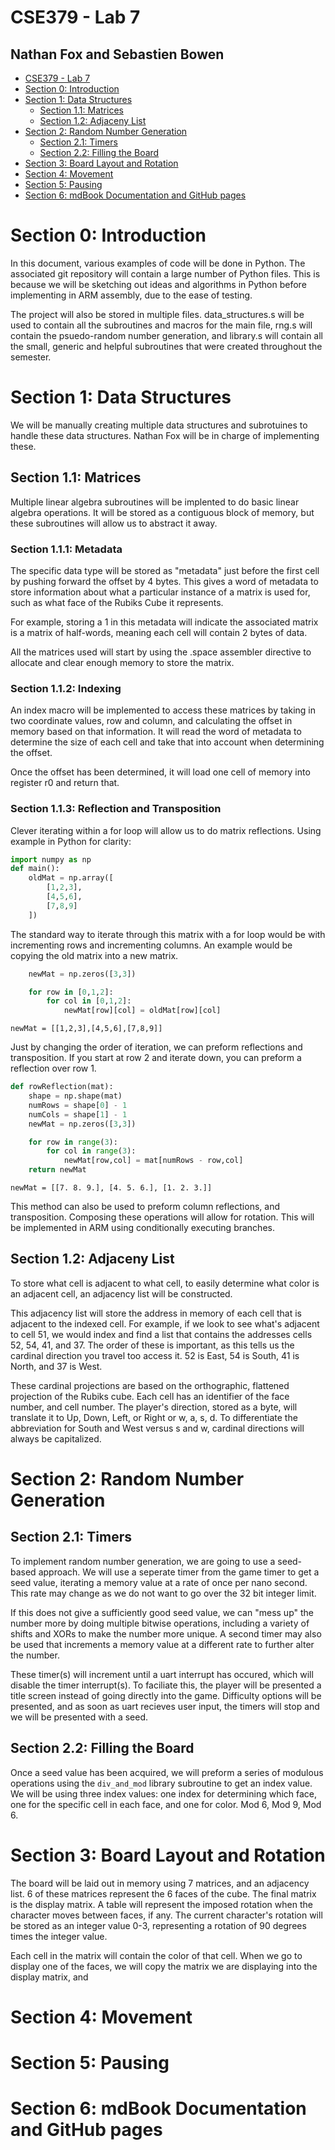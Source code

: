 # CSE379 - Lab 7

## Nathan Fox and Sebastien Bowen <!-- omit in toc -->

- [CSE379 - Lab 7](#cse379---lab-7)
- [Section 0: Introduction](#section-0-introduction)
- [Section 1: Data Structures](#section-1-data-structures)
  - [Section 1.1: Matrices](#section-11-matrices)
  - [Section 1.2: Adjaceny List](#section-12-adjaceny-list)
- [Section 2: Random Number Generation](#section-2-random-number-generation)
  - [Section 2.1: Timers](#section-21-timers)
  - [Section 2.2: Filling the Board](#section-22-filling-the-board)
- [Section 3: Board Layout and Rotation](#section-3-board-layout-and-rotation)
- [Section 4: Movement](#section-4-movement)
- [Section 5: Pausing](#section-5-pausing)
- [Section 6: mdBook Documentation and GitHub pages](#section-6-mdbook-documentation-and-github-pages)

# Section 0: Introduction

In this document, various examples of code will be done in Python.  The associated git repository will contain a large number of Python files.  This is because we will be sketching out ideas and algorithms in Python before implementing in ARM assembly, due to the ease of testing.

The project will also be stored in multiple files.  data_structures.s will be used to contain all the subroutines and macros for the main file, rng.s will contain the psuedo-random number generation, and library.s will contain all the small, generic and helpful subroutines that were created throughout the semester.

# Section 1: Data Structures

We will be manually creating multiple data structures and subrotuines to handle these data structures.  Nathan Fox will be in charge of implementing these.  

## Section 1.1: Matrices

Multiple linear algebra subroutines will be implented to do basic linear algebra operations.  It will be stored as a contiguous block of memory, but these subroutines will allow us to abstract it away.

### Section 1.1.1: Metadata <!-- omit in toc -->
The specific data type will be stored as "metadata" just before the first cell by pushing forward the offset by 4 bytes.  This gives a word of metadata to store information about what a particular instance of a matrix is used for, such as what face of the Rubiks Cube it represents.

For example, storing a 1 in this metadata will indicate the associated matrix is a matrix of half-words, meaning each cell will contain 2 bytes of data.

All the matrices used will start by using the .space assembler directive to allocate and clear enough memory to store the matrix.

### Section 1.1.2: Indexing <!-- omit in toc -->
An index macro will be implemented to access these matrices by taking in two coordinate values, row and column, and calculating the offset in memory based on that information.  It will read the word of metadata to determine the size of each cell and take that into account when determining the offset.

Once the offset has been determined, it will load one cell of memory into register r0 and return that.

### Section 1.1.3: Reflection and Transposition <!-- omit in toc -->
Clever iterating within a for loop will allow us to do matrix reflections.  Using example in Python for clarity:

~~~python
import numpy as np
def main():
    oldMat = np.array([
        [1,2,3],
        [4,5,6],
        [7,8,9]
    ])
~~~

The standard way to iterate through this matrix with a for loop would be with incrementing rows and incrementing columns.  An example would be copying the old matrix into a new matrix.

```python
    newMat = np.zeros([3,3])

    for row in [0,1,2]:
        for col in [0,1,2]:
            newMat[row][col] = oldMat[row][col]

```

```
newMat = [[1,2,3],[4,5,6],[7,8,9]]
```

Just by changing the order of iteration, we can preform reflections and transposition.  If you start at row 2 and iterate down, you can preform a reflection over row 1.

```python
def rowReflection(mat):
    shape = np.shape(mat)
    numRows = shape[0] - 1
    numCols = shape[1] - 1
    newMat = np.zeros([3,3])

    for row in range(3):
        for col in range(3):
            newMat[row,col] = mat[numRows - row,col]
    return newMat
```
```
newMat = [[7. 8. 9.], [4. 5. 6.], [1. 2. 3.]]
```

This method can also be used to preform column reflections, and transposition.  Composing these operations will allow for rotation.  This will be implemented in ARM using conditionally executing branches.

## Section 1.2: Adjaceny List

To store what cell is adjacent to what cell, to easily determine what color is an adjacent cell, an adjacency list will be constructed.  

This adjacency list will store the address in memory of each cell that is adjacent to the indexed cell.  For example, if we look to see what's adjacent to cell 51, we would index and find a list that contains the addresses cells 52, 54, 41, and 37.  The order of these is important, as this tells us the cardinal direction you travel too access it.  52 is East, 54 is South, 41 is North, and 37 is West.  

These cardinal projections are based on the orthographic, flattened projection of the Rubiks cube.  Each cell has an identifier of the face number, and cell number.  The player's direction, stored as a byte, will translate it to Up, Down, Left, or Right or w, a, s, d.  To differentiate the abbreviation for South and West versus s and w, cardinal directions will always be capitalized.  

# Section 2: Random Number Generation
## Section 2.1: Timers 
To implement random number generation, we are going to use a seed-based approach.  We will use a seperate timer from the game timer to get a seed value, iterating a memory value at a rate of once per nano second.  This rate may change as we do not want to go over the 32 bit integer limit.  

If this does not give a sufficiently good seed value, we can "mess up" the number more by doing multiple bitwise operations, including a variety of shifts and XORs to make the number more unique.  A second timer may also be used that increments a memory value at a different rate to further alter the number.

These timer(s) will increment until a uart interrupt has occured, which will disable the timer interrupt(s).  To faciliate this, the player will be presented a title screen instead of going directly into the game.  Difficulty options will be presented, and as soon as uart recieves user input, the timers will stop and we will be presented with a seed.

## Section 2.2: Filling the Board

Once a seed value has been acquired, we will preform a series of modulous operations using the `div_and_mod` library subroutine to get an index value.  We will be using three index values: one index for determining which face, one for the specific cell in each face, and one for color.  Mod 6, Mod 9, Mod 6.

# Section 3: Board Layout and Rotation

The board will be laid out in memory using 7 matrices, and an adjacency list. 6 of these matrices represent the 6 faces of the cube.  The final matrix is the display matrix.  A table will represent the imposed rotation when the character moves between faces, if any.  The current character's rotation will be stored as an integer value 0-3, representing a rotation of 90 degrees times the integer value.

Each cell in the matrix will contain the color of that cell.  When we go to display one of the faces, we will copy the matrix we are displaying into the display matrix, and 

# Section 4: Movement

# Section 5: Pausing

# Section 6: mdBook Documentation and GitHub pages